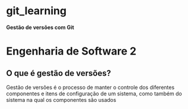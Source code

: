 # git_learning
**Gestão de versões com Git**
# Engenharia de Software 2

## O que é gestão de versões?
Gestão de versões é o processo de manter o controle dos diferentes componentes e itens de configuração de um sistema, como também do sistema na qual os componentes são usados
